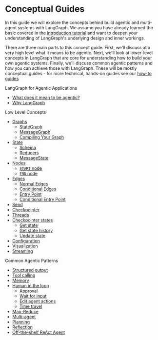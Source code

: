 # Conceptual Guides

In this guide we will explore the concepts behind build agentic and multi-agent systems with LangGraph. We assume you have already learned the basic covered in the [introduction tutorial](https://langchain-ai.github.io/langgraph/tutorials/introduction) and want to deepen your understanding of LangGraph's underlying design and inner workings.

There are three main parts to this concept guide. First, we'll discuss at a very high level what it means to be agentic. Next, we'll look at lower-level concepts in LangGraph that are core for understanding how to build your own agentic systems. Finally, we'll discuss common agentic patterns and how you can achieve those with LangGraph. These will be mostly conceptual guides - for more technical, hands-on guides see our [how-to guides](https://langchain-ai.github.io/langgraph/how-tos/)


LangGraph for Agentic Applications

- [What does it mean to be agentic?](high_level#what-does-it-mean-to-be-agentic)
- [Why LangGraph](high_level#why-langgraph)

Low Level Concepts

- [Graphs](low_level#graphs)
  - [StateGraph](low_level#stategraph)
  - [MessageGraph](low_level#messagegraph)
  - [Compiling Your Graph](low_level#compiling-your-graph)
- [State](low_level#state)
  - [Schema](low_level#schema)
  - [Reducers](low_level#reducers)
  - [MessageState](low_level#messagestate)
- [Nodes](low_level#nodes)
  - [`START` node](low_level#start-node)
  - [`END` node](low_level#end-node)
- [Edges](low_level#edges)
  - [Normal Edges](low_level#normal-edges)
  - [Conditional Edges](low_level#conditional-edges)
  - [Entry Point](low_level#entry-point)
  - [Conditional Entry Point](low_level#conditional-entry-point)
- [Send](low_level#send)
- [Checkpointer](low_level#checkpointer)
- [Threads](low_level#threads)
- [Checkpointer states](low_level#checkpointer-state)
  - [Get state](low_level#get-state)
  - [Get state history](low_level#get-state-history)
  - [Update state](low_level#update-state)
- [Configuration](low_level#configuration)
- [Visualization](low_level#visualization)
- [Streaming](low_level#streaming)

Common Agentic Patterns

- [Structured output](agentic_concepts#structured-output)
- [Tool calling](agentic_concepts#tool-calling)
- [Memory](agentic_concepts#memory)
- [Human in the loop](agentic_concepts#human-in-the-loop)
  - [Approval](agentic_concepts#approval)
  - [Wait for input](agentic_concepts#wait-for-input)
  - [Edit agent actions](agentic_concepts#edit-agent-actions)
  - [Time travel](agentic_concepts#time-travel)
- [Map-Reduce](agentic_concepts#map-reduce)
- [Multi-agent](agentic_concepts#multi-agent)
- [Planning](agentic_concepts#planning)
- [Reflection](agentic_concepts#reflection)
- [Off-the-shelf ReAct Agent](agentic_concepts#react-agent)
